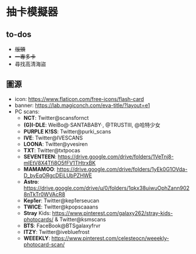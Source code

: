 # 抽卡模擬器
## to-dos
- ~~版頭~~
- ~~一專多卡~~
- 尋找高清海盜

## 圖源
- icon: https://www.flaticon.com/free-icons/flash-card
- banner: https://lab.magiconch.com/eva-title/?layout=e1
- PC scans:
	- **NCT**: Twitter@scansfornct
	- **(G)I-DLE**: WeiBo@·SANTABABY·, @TRUSTIII, @哈特少女
	- **PURPLE K!SS**: Twitter@purki_scans
	- **IVE**: Twitter@IVESCANS
    - **LOONA**: Twitter@yvesiren
    - **TXT**: Twitter@txtpocas
    - **SEVENTEEN**: https://drive.google.com/drive/folders/1VeTnj8-mlEtV8X4Tfi8O5fFV1THtrxBK
    - **MAMAMOO**: https://drive.google.com/drive/folders/1yEk0G1OVda-D_byEqORgcDEiLUbPZHWE
    - **Astro**: https://drive.google.com/drive/u/0/folders/1qkx38uiwuOphZann9028nTkTr0WVAcR8
    - **Kep1er**: Twitter@kep1erseucan
    - **TWICE**: Twitter@kpopscaaans
    - **Stray** Kids: https://www.pinterest.com/galaxy262/stray-kids-photocards/ & Twitter@ksmscans
    - **BTS**: FaceBook@BTSgalaxyfrvr
    - **ITZY**: Twitter@ivebluefrost
    - **WEEEKLY**: https://www.pinterest.com/celesteocn/weeekly-photocard-scan/
